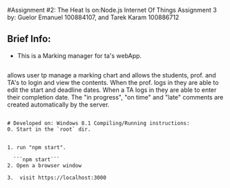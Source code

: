 #Assignment #2: The Heat Is on:Node.js Internet Of Things
Assignment 3 by: Guelor Emanuel 100884107, and Tarek Karam 100886712

Brief Info:
--------------------
- This is a Marking manager for ta's webApp. 
  ```
allows user tp manage a marking chart and allows the students, prof. and TA's to login and view the contents. 
When the prof. logs in they are able to edit the start and deadline dates. 
When a TA logs in they are able to enter their completion date.
The "in progress", "on time" and "late" comments are created automatically by the server.
```

# Developed on: Windows 8.1 Compiling/Running instructions:
0. Start in the `root` dir.


1. run "npm start".

  ```npm start```
2. Open a browser window

3.  visit https://localhost:3000

